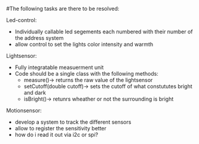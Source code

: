 #The following tasks are there to be resolved:

Led-control:
- Individually callable led segements each numbered with their number of the address system
- allow control to set the lights color intensity and warmth


Lightsensor:
- Fully integratable measuerment unit
- Code should be a single class with the following methods:
    - measure()-> returns the raw value of the lightsensor
    - setCutoff(double cutoff)-> sets the cutoff of what constututes bright and dark
    - isBright()-> retunrs wheather or not the surrounding is bright

Motionsensor:
- develop a system to track the different sensors
- allow to register the sensitivity better
- how do i read it out via i2c or spi?

